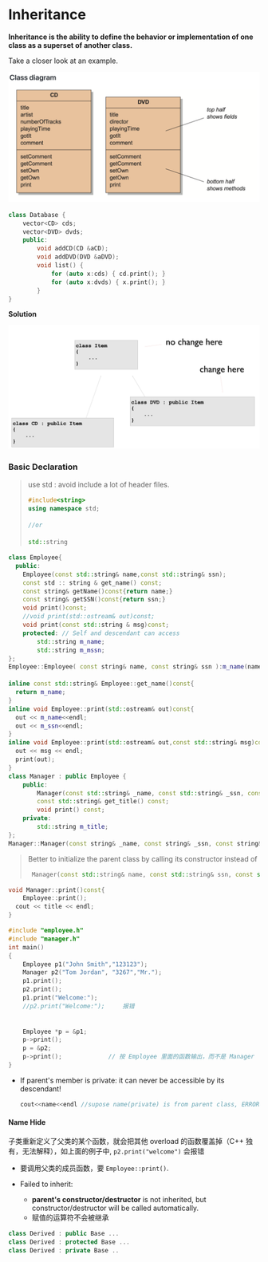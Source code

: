 # Inheritance

**Inheritance is the ability to define the behavior or implementation of one class as a superset of another class.**

Take a closer look at an example.

![1](1.png)

```c++
class Database {
    vector<CD> cds;
    vector<DVD> dvds;
    public:
        void addCD(CD &aCD);
        void addDVD(DVD &aDVD);
        void list() {
            for (auto x:cds) { cd.print(); }
            for (auto x:dvds) { x.print(); }
        }
}
```

**Solution**

![3](3.png)



### Basic Declaration

>  use std : avoid include a lot of header files.
>
> ```c++
> #include<string>
> using namespace std;
> 
> //or
> 
> std::string
> ```

```c++
class Employee{
  public:
  	Employee(const std::string& name,const std::string& ssn);
  	const std :: string & get_name() const;
  	const string& getName()const{return name;}
  	const string& getSSN()const{return ssn;}
  	void print()const;
    //void print(std::ostream& out)const;
  	void print(const std::string & msg)const;
	protected: // Self and descendant can access
  		std::string m_name;
  		std::string m_mssn;
};
Employee::Employee( const string& name, const string& ssn ):m_name(name),m_ssn( ssn){// initializer list sets up the values!}
  
inline const std::string& Employee::get_name()const{
  return m_name;
}
inline void Employee::print(std::ostream& out)const{
  out << m_name<<endl;
  out << m_ssn<<endl;
}
inline void Employee::print(std::ostream& out,const std::string& msg)const{
  out << msg << endl;
  print(out);
}
class Manager : public Employee {
    public:
        Manager(const std::string& _name, const std::string& _ssn, const std::string& _title);
        const std::string& get_title() const;
        void print() const;
    private:
        std::string m_title;
};
Manager::Manager(const string& _name, const string& _ssn, const string& _title = "" ):Employee(_name, _ssn), m_title( _title ) {}
```

> Better to initialize the parent class by calling its constructor instead of 
>
> ```c++
>  Manager(const std::string& name, const std::string& ssn, const std::string&title):name(_name),ssn(_ssn)mtitle)_title){}
> ```

```c++
void Manager::print()const{
 	Employee::print();
  cout << title << endl;
}
```

```c++
#include "employee.h"
#include "manager.h"
int main()
{
    Employee p1("John Smith","123123");
    Manager p2("Tom Jordan", "3267","Mr.");
    p1.print(); 
    p2.print();
    p1.print("Welcome:");
    //p2.print("Welcome:");     报错
   
  
    Employee *p = &p1;
    p->print();
    p = &p2; 
    p->print();             // 按 Employee 里面的函数输出，而不是 Manager
}
```

* If parent's member is private: it can never be accessible by its descendant!

  ```c++
  cout<<name<<endl //supose name(private) is from parent class, ERROR
  ```

#### Name Hide

子类重新定义了父类的某个函数，就会把其他 overload 的函数覆盖掉（C++ 独有，无法解释），如上面的例子中, `p2.print("welcome")` 会报错

* 要调用父类的成员函数，要 `Employee::print()`.

* Failed to inherit:
  * **parent's constructor/destructor** is not inherited, but constructor/destructor will be called automatically.
  * 赋值的运算符不会被继承

```c++
class Derived : public Base ...
class Derived : protected Base ...
class Derived : private Base ..
```




